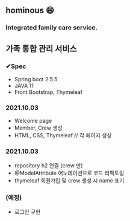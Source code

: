 ## hominous 😄
### Integrated family care service.
## 가족 통합 관리 서비스
### ✔︎Spec
- Spring boot 2.5.5
- JAVA 11
- Front Bootstrap, Thymeleaf


### 2021.10.03
- Welcome page
- Member, Crew 생성
- HTML, CSS, Thymeleaf // 각 페이지 생성


### 2021.10.03
- repository h2 연결 (crew 만)
- @ModelAttribute 어노테이션으로 코드 리팩토링
- thymeleaf 회원가입 및 crew 생성 시 name 표기


### (예정)
- 로그인 구현
